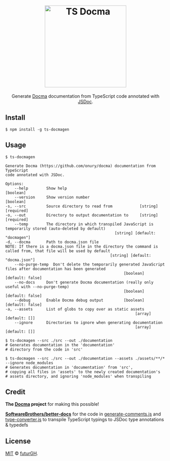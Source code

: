 <h1 align="center">
    <img width="256" src="https://i.imgur.com/MGg9hYN.png" alt="TS Docma" />
</h1>

<p align="center">
Generate <a href="https://github.com/onury/docma">Docma</a> documentation from TypeScript code annotated with <a href="https://github.com/jsdoc/jsdoc">JSDoc</a>.
</p>

## Install
```shell
$ npm install -g ts-docmagen
```

## Usage

```
$ ts-docmagen

Generate Docma (​https://github.com/onury/docma​) documentation from TypeScript
code annotated with JSDoc.

Options:
    --help        Show help                                          [boolean]
    --version     Show version number                                [boolean]
-s, --src         Source directory to read from            [string] [required]
-o, --out         Directory to output documentation to     [string] [required]
    --temp        The directory in which transpiled JavaScript is temporarily stored (auto-deleted by default)
                                                [string] [default: "docmagen"]
-d, --docma       Path to docma.json file
NOTE: If there is a docma.json file in the directory the command is called from, that file will be used by default
                                              [string] [default: "docma.json"]
    --no-purge-temp  Don't delete the temporarily generated JavaScript files after documentation has been generated
                                                    [boolean] [default: false]
    --no-docs     Don't generate Docma documentation (really only useful with --no-purge-temp)
                                                    [boolean] [default: false]
    --debug       Enable Docma debug output         [boolean] [default: false]
-a, --assets      List of globs to copy over as static assets
                                                         [array] [default: []]
    --ignore      Directories to ignore when generating documentation
                                                         [array] [default: []]
```

```shell
$ ts-docmagen --src ./src --out ./documentation
# Generates documentation in the 'documentation' 
# directory from the code in 'src'
```

```shell
$ ts-docmagen --src ./src --out ./documentation --assets ./assets/**/* --ignore node_modules
# Generates documentation in 'documentation' from 'src', 
# copying all files in 'assets' to the newly created documentation's 
# assets directory, and ignoring 'node_modules' when transpiling
```

## Credit
**The [Docma](https://github.com/onury/docma) project** for making this possible!

**[SoftwareBrothers/better-docs](https://github.com/SoftwareBrothers/better-docs)** for the code in [generate-comments.js](generate-comments.js) and [type-converter.js](type-converter.js) to transpile TypeScript typings to JSDoc type annotations & typedefs 

## License
[MIT](LICENSE) © [futurGH](https://github.com/futurGH).
